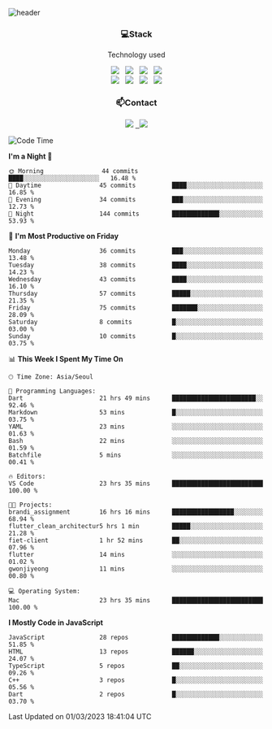 ![header](https://capsule-render.vercel.app/api?type=waving&color=gradient&height=200&text=Che-ri&fontAlign=70&fontAlignY=40&animation=twinkling)

<h3 align="center">💻Stack</h3>
<p align="center">Technology used</p>
<div align="center"><img src="https://img.shields.io/badge/HTML5-e74c3c?style=flat-square&logo=HTML5&logoColor=white"></img> &nbsp <img src="https://img.shields.io/badge/CSS3-0A84FF?style=flat-square&logo=CSS3&logoColor=white"></img> &nbsp <img src="https://img.shields.io/badge/tailwind%2Dcss-06B6D4?style=flat-square&logo=tailwindcss&logoColor=white"/></a> &nbsp <img src="https://img.shields.io/badge/styled%2Dcomponents-DB7093?style=flat-square&logo=styled%2Dcomponents&logoColor=white"/></a>
<br><img src="https://img.shields.io/badge/JavaScript-FFCD11?style=flat-square&logo=JavaScript&logoColor=white"></img> &nbsp <img src="https://img.shields.io/badge/React-00BCF6?style=flat-square&logo=React&logoColor=white"></img> &nbsp <img src="https://img.shields.io/badge/Redux-764ABC?style=flat-square&logo=Redux&logoColor=white"/> &nbsp <img src="https://img.shields.io/badge/Zustand-582D3E?style=flat-square&logo=Zustand&logoColor=white"/></a></div> 

<h3 align="center">📫Contact</h3>
<div align="center"><a href="https://cheri.tistory.com/"><img src="https://img.shields.io/badge/Cheri-AD29B6?style=flat-square&logo=Tidal&logoColor=white"/></a> <a href="rnjs1135@gmail.com"> &nbsp <img src="https://img.shields.io/badge/Gmail-EA4335?style=flat-square&logo=Gmail&logoColor=white"/></a></div>

<!--START_SECTION:waka-->
![Code Time](http://img.shields.io/badge/Code%20Time-2%2C109%20hrs%2013%20mins-blue)

**I'm a Night 🦉** 

```text
🌞 Morning                44 commits          ████░░░░░░░░░░░░░░░░░░░░░   16.48 % 
🌆 Daytime                45 commits          ████░░░░░░░░░░░░░░░░░░░░░   16.85 % 
🌃 Evening                34 commits          ███░░░░░░░░░░░░░░░░░░░░░░   12.73 % 
🌙 Night                  144 commits         █████████████░░░░░░░░░░░░   53.93 % 
```
📅 **I'm Most Productive on Friday** 

```text
Monday                   36 commits          ███░░░░░░░░░░░░░░░░░░░░░░   13.48 % 
Tuesday                  38 commits          ████░░░░░░░░░░░░░░░░░░░░░   14.23 % 
Wednesday                43 commits          ████░░░░░░░░░░░░░░░░░░░░░   16.10 % 
Thursday                 57 commits          █████░░░░░░░░░░░░░░░░░░░░   21.35 % 
Friday                   75 commits          ███████░░░░░░░░░░░░░░░░░░   28.09 % 
Saturday                 8 commits           █░░░░░░░░░░░░░░░░░░░░░░░░   03.00 % 
Sunday                   10 commits          █░░░░░░░░░░░░░░░░░░░░░░░░   03.75 % 
```


📊 **This Week I Spent My Time On** 

```text
🕑︎ Time Zone: Asia/Seoul

💬 Programming Languages: 
Dart                     21 hrs 49 mins      ███████████████████████░░   92.46 % 
Markdown                 53 mins             █░░░░░░░░░░░░░░░░░░░░░░░░   03.75 % 
YAML                     23 mins             ░░░░░░░░░░░░░░░░░░░░░░░░░   01.63 % 
Bash                     22 mins             ░░░░░░░░░░░░░░░░░░░░░░░░░   01.59 % 
Batchfile                5 mins              ░░░░░░░░░░░░░░░░░░░░░░░░░   00.41 % 

🔥 Editors: 
VS Code                  23 hrs 35 mins      █████████████████████████   100.00 % 

🐱‍💻 Projects: 
brandi_assignment        16 hrs 16 mins      █████████████████░░░░░░░░   68.94 % 
flutter_clean_architectur5 hrs 1 min         █████░░░░░░░░░░░░░░░░░░░░   21.28 % 
fiet-client              1 hr 52 mins        ██░░░░░░░░░░░░░░░░░░░░░░░   07.96 % 
flutter                  14 mins             ░░░░░░░░░░░░░░░░░░░░░░░░░   01.02 % 
gwonjiyeong              11 mins             ░░░░░░░░░░░░░░░░░░░░░░░░░   00.80 % 

💻 Operating System: 
Mac                      23 hrs 35 mins      █████████████████████████   100.00 % 
```

**I Mostly Code in JavaScript** 

```text
JavaScript               28 repos            █████████████░░░░░░░░░░░░   51.85 % 
HTML                     13 repos            ██████░░░░░░░░░░░░░░░░░░░   24.07 % 
TypeScript               5 repos             ██░░░░░░░░░░░░░░░░░░░░░░░   09.26 % 
C++                      3 repos             █░░░░░░░░░░░░░░░░░░░░░░░░   05.56 % 
Dart                     2 repos             █░░░░░░░░░░░░░░░░░░░░░░░░   03.70 % 
```




 Last Updated on 01/03/2023 18:41:04 UTC
<!--END_SECTION:waka-->
